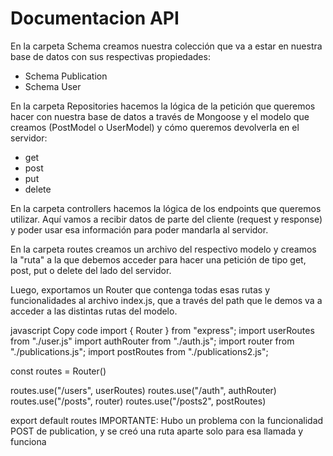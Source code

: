 # Documentacion API

En la carpeta Schema creamos nuestra colección que va a estar en nuestra base de datos con sus respectivas propiedades:

- Schema Publication
- Schema User

En la carpeta Repositories hacemos la lógica de la petición que queremos hacer con nuestra base de datos a través de Mongoose y el modelo que creamos (PostModel o UserModel) y cómo queremos devolverla en el servidor:

- get
- post
- put
- delete

En la carpeta controllers hacemos la lógica de los endpoints que queremos utilizar. Aquí vamos a recibir datos de parte del cliente (request y response) y poder usar esa información para poder mandarla al servidor.

En la carpeta routes creamos un archivo del respectivo modelo y creamos la "ruta" a la que debemos acceder para hacer una petición de tipo get, post, put o delete del lado del servidor.

Luego, exportamos un Router que contenga todas esas rutas y funcionalidades al archivo index.js, que a través del path que le demos va a acceder a las distintas rutas del modelo.

javascript
Copy code
import { Router } from "express";
import userRoutes from "./user.js"
import authRouter from "./auth.js";
import router from "./publications.js";
import postRoutes from "./publications2.js";

const routes = Router()

routes.use("/users", userRoutes)
routes.use("/auth", authRouter)
routes.use("/posts", router)
routes.use("/posts2", postRoutes)

export default routes
IMPORTANTE:
Hubo un problema con la funcionalidad POST de publication, y se creó una ruta aparte solo para esa llamada y funciona

